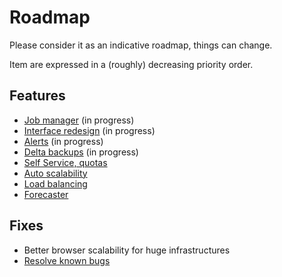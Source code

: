 # Roadmap

Please consider it as an indicative roadmap, things can change.

Item are expressed in a (roughly) decreasing priority order.

## Features

- [Job manager](scheduler.md) (in progress)
- [Interface redesign](https://xen-orchestra.com/blog/announcing-xen-orchestra-5-x/) (in progress)
- [Alerts](alerts.md) (in progress)
- [Delta backups](delta_backups.md) (in progress)
- [Self Service, quotas](self_service.md)
- [Auto scalability](auto_scalability.md)
- [Load balancing](load_balancing.md)
- [Forecaster](forecaster.md)


## Fixes

- Better browser scalability for huge infrastructures
- [Resolve known bugs](https://github.com/vatesfr/xo/blob/master/doc/known_bugs/README.md)
